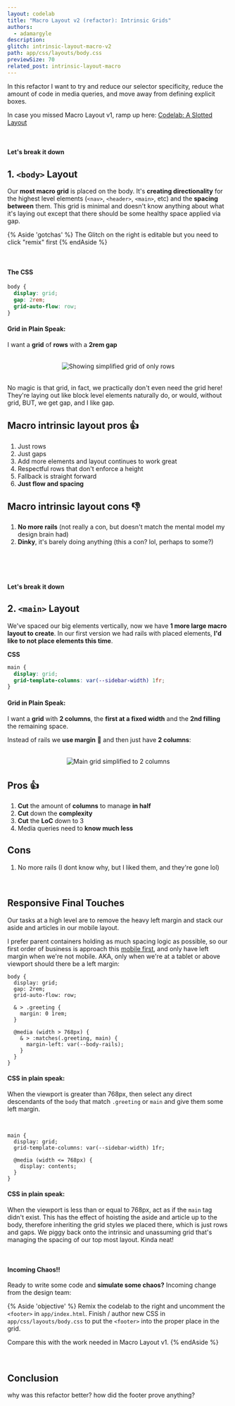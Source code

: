 ```yaml
---
layout: codelab
title: "Macro Layout v2 (refactor): Intrinsic Grids"
authors:
  - adamargyle
description:
glitch: intrinsic-layout-macro-v2
path: app/css/layouts/body.css
previewSize: 70
related_post: intrinsic-layout-macro
---
```


In this refactor I want to try and reduce our selector specificity, reduce the amount of code in media queries, and move away from defining explicit boxes.

In case you missed Macro Layout v1, ramp up here:
<a class="w-button w-button--primary w-button--with-icon" data-icon="code" href="/codelab-intrinsic-layout-macro-v1">
  Codelab: A Slotted Layout
</a>

<br>

#### Let's break it down
## 1. `<body>` Layout
Our **most macro grid** is placed on the body. It's **creating directionality** for the highest level elements (`<nav>`, `<header>`, `<main>`, etc) and the **spacing between** them. This grid is minimal and doesn't know anything about what it's laying out except that there should be some healthy space applied via gap.

{% Aside 'gotchas' %}
  The Glitch on the right is editable but you need to click "remix" first
{% endAside %}

<br>

#### The CSS
```css
body {
  display: grid;
  gap: 2rem;
  grid-auto-flow: row;
}
```
#### Grid in Plain Speak:
I want a **grid** of **rows** with a **2rem gap**

<figure style="text-align:center; margin: 2rem 0;">
  <img src="macro – body rows.png" alt="Showing simplified grid of only rows" class="screenshot">
</figure>

No magic is that grid, in fact, we practically don't even need the grid here! They're laying out like block level elements naturally do, or would, without grid, BUT, we get gap, and I like gap.


## Macro intrinsic layout pros 👍
1. Just rows
1. Just gaps
1. Add more elements and layout continues to work great
1. Respectful rows that don't enforce a height
1. Fallback is straight forward
1. **Just flow and spacing**

## Macro intrinsic layout cons 👎
1. **No more rails** (not really a con, but doesn't match the mental model my design brain had)
1. **Dinky**, it's barely doing anything (this a con? lol, perhaps to some?)




<br><br><br>

#### Let's break it down
## 2. `<main>` Layout

We've spaced our big elements vertically, now we have **1 more large macro layout to create**. In our first version we had rails with placed elements, **I'd like to not place elements this time**.

**CSS**
```css
main {
  display: grid;
  grid-template-columns: var(--sidebar-width) 1fr;
}
```
#### Grid in Plain Speak:
I want a **grid** with **2 columns**, the **first at a fixed width** and the **2nd filling** the remaining space.

Instead of rails we **use margin** 🤯 and then just have **2 columns**:

<figure style="text-align:center; margin: 2rem 0;">
  <img src="macro – main.png" alt="Main grid simplified to 2 columns" class="screenshot">
</figure>

## Pros 👍
1. **Cut** the amount of **columns** to manage **in half**
1. **Cut** down the **complexity**
1. **Cut** the **LoC** down to 3
1. Media queries need to **know much less**

## Cons
1. No more rails (I dont know why, but I liked them, and they're gone lol)

<br>

## Responsive Final Touches
Our tasks at a high level are to remove the heavy left margin and stack our aside and articles in our mobile layout.

I prefer parent containers holding as much spacing logic as possible, so our first order of business is approach this [mobile first](https://www.lukew.com/ff/entry.asp?933), and only have left margin when we're not mobile. AKA, only when we're at a tablet or above viewport should there be a left margin:

```css/9-13
body {
  display: grid;
  gap: 2rem;
  grid-auto-flow: row;

  & > .greeting {
    margin: 0 1rem;
  }

  @media (width > 768px) {
    & > :matches(.greeting, main) {
      margin-left: var(--body-rails);
    }
  }
}
```

#### CSS in plain speak:
When the viewport is greater than 768px, then select any direct descendants of the `body` that match `.greeting` or `main` and give them some left margin.

<br>

```css/4-6
main {
  display: grid;
  grid-template-columns: var(--sidebar-width) 1fr;

  @media (width <= 768px) {
    display: contents;
  }
}
```

#### CSS in plain speak:
When the viewport is less than or equal to 768px, act as if the `main` tag didn't exist. This has the effect of hoisting the aside and article up to the body, therefore inheriting the grid styles we placed there, which is just rows and gaps. We piggy back onto the intrinsic and unassuming grid that's managing the spacing of our top most layout. Kinda neat!

<br>

#### Incoming Chaos!!
Ready to write some code and **simulate some chaos?** Incoming change from the design team:

{% Aside 'objective' %}
  Remix the codelab to the right and uncomment the `<footer>` in `app/index.html`. Finish / author new CSS in `app/css/layouts/body.css` to put the `<footer>` into the proper place in the grid.

  Compare this with the work needed in Macro Layout v1.
{% endAside %}

<br>

## Conclusion
why was this refactor better? how did the footer prove anything?
